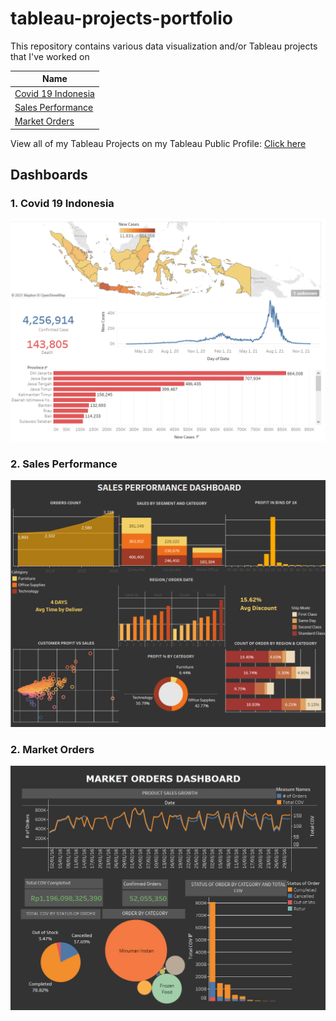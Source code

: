 # tableau-projects-portfolio
This repository contains various data visualization and/or Tableau projects that I've worked on

| Name |
| ---- | 
| [Covid 19 Indonesia](https://public.tableau.com/views/Covid19Indonesia_16398105353000/Dashboard1?:language=en-US&:display_count=n&:origin=viz_share_link) |
| [Sales Performance](https://public.tableau.com/views/SalesPerformanceDashboard_16398437161950/Dashboard1?:language=en-US&:display_count=n&:origin=viz_share_link) |
| [Market Orders](https://public.tableau.com/views/MarketOrdersDashboard/Dashboard1?:language=en-US&:display_count=n&:origin=viz_share_link) |

 
 View all of my Tableau Projects on my Tableau Public Profile: [Click here](https://public.tableau.com/app/profile/leni.anggraini)
 
 ## Dashboards
 
 ### 1. Covid 19 Indonesia
 
 <img src="https://github.com/Leniianggraini/tableau-projects-portfolio/blob/main/Covid%2019%20Indonesia/Screenshot%20(54).png"/>
 
 ### 2. Sales Performance
 
 <img src="https://github.com/Leniianggraini/tableau-projects-portfolio/blob/main/Sales%20Performance/Screenshot%20(58).png"/>
 
  ### 2. Market Orders
 
 <img src="https://github.com/Leniianggraini/tableau-projects-portfolio/blob/main/Market%20Orders/ss.png"/>

